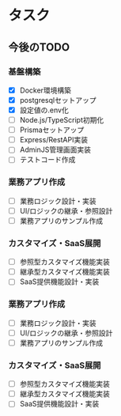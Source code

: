 # タスク

## 今後のTODO


### 基盤構築
- [x] Docker環境構築
- [x] postgresqlセットアップ
- [x] 設定値の.env化
- [ ] Node.js/TypeScript初期化
- [ ] Prismaセットアップ
- [ ] Express/RestAPI実装
- [ ] AdminJS管理画面実装
- [ ] テストコード作成

### 業務アプリ作成
- [ ] 業務ロジック設計・実装
- [ ] UI/ロジックの継承・参照設計
- [ ] 業務アプリのサンプル作成

### カスタマイズ・SaaS展開
- [ ] 参照型カスタマイズ機能実装
- [ ] 継承型カスタマイズ機能実装
- [ ] SaaS提供機能設計・実装

### 業務アプリ作成
- [ ] 業務ロジック設計・実装
- [ ] UI/ロジックの継承・参照設計
- [ ] 業務アプリのサンプル作成

### カスタマイズ・SaaS展開
- [ ] 参照型カスタマイズ機能実装
- [ ] 継承型カスタマイズ機能実装
- [ ] SaaS提供機能設計・実装
